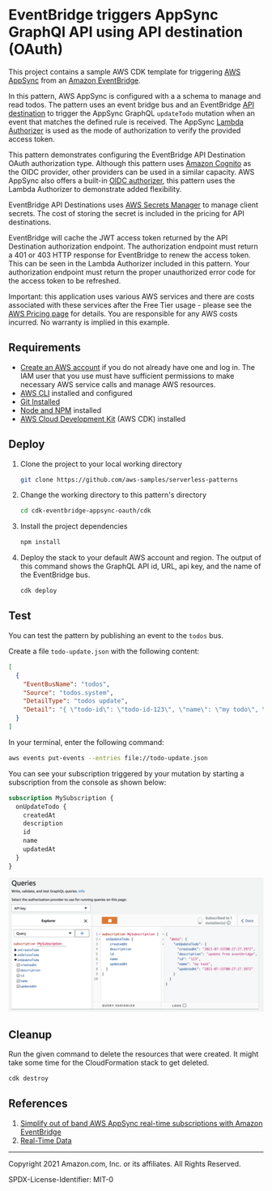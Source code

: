 # EventBridge triggers AppSync GraphQl API using API destination (OAuth)

This project contains a sample AWS CDK template for triggering [AWS AppSync](https://aws.amazon.com/appsync/) from an [Amazon EventBridge](https://aws.amazon.com/eventbridge/).

In this pattern, AWS AppSync is configured with a a schema to manage and read todos. The pattern uses an event bridge bus and an EventBridge [API destination](https://docs.aws.amazon.com/eventbridge/latest/userguide/eb-api-destinations.html) to trigger the AppSync GraphQL `updateTodo` mutation when an event that matches the defined rule is received. The AppSync [Lambda Authorizer](https://docs.aws.amazon.com/appsync/latest/devguide/security-authz.html#aws-lambda-authorization) is used as the mode of authorization to verify the provided access token.

This pattern demonstrates configuring the EventBridge API Destination OAuth authorization type. Although this pattern uses [Amazon Cognito](https://aws.amazon.com/cognito/) as the OIDC provider, other providers can be used in a similar capacity. AWS AppSync also offers a built-in [OIDC authorizer](https://docs.aws.amazon.com/appsync/latest/devguide/security-authz.html#openid-connect-authorization), this pattern uses the Lambda Authorizer to demonstrate added flexibility.

EventBridge API Destinations uses [AWS Secrets Manager](https://aws.amazon.com/secrets-manager/) to manage client secrets. The cost of storing the secret is included in the pricing for API destinations.

EventBridge will cache the JWT access token returned by the API Destination authorization endpoint. The authorization endpoint must return a 401 or 403 HTTP response for EventBridge to renew the access token. This can be seen in the Lambda Authorizer included in this pattern. Your authorization endpoint must return the proper unauthorized error code for the access token to be refreshed.

Important: this application uses various AWS services and there are costs associated with these services after the Free Tier usage - please see the [AWS Pricing page](https://aws.amazon.com/pricing/) for details. You are responsible for any AWS costs incurred. No warranty is implied in this example.

## Requirements

* [Create an AWS account](https://portal.aws.amazon.com/gp/aws/developer/registration/index.html) if you do not already have one and log in. The IAM user that you use must have sufficient permissions to make necessary AWS service calls and manage AWS resources.
* [AWS CLI](https://docs.aws.amazon.com/cli/latest/userguide/install-cliv2.html) installed and configured
* [Git Installed](https://git-scm.com/book/en/v2/Getting-Started-Installing-Git)
* [Node and NPM](https://nodejs.org/en/download/) installed
* [AWS Cloud Development Kit](https://docs.aws.amazon.com/cdk/latest/guide/cli.html) (AWS CDK) installed

## Deploy

1. Clone the project to your local working directory

   ```sh
   git clone https://github.com/aws-samples/serverless-patterns
   ```

2. Change the working directory to this pattern's directory

   ```sh
   cd cdk-eventbridge-appsync-oauth/cdk
   ```

3. Install the project dependencies

   ```sh
   npm install
   ```

4. Deploy the stack to your default AWS account and region. The output of this command shows the GraphQL API id, URL, api key, and the name of the EventBridge bus.

   ```sh
   cdk deploy
   ```

## Test

You can test the pattern by publishing an event to the `todos` bus.

Create a file `todo-update.json` with the following content:

```json
[
  {
    "EventBusName": "todos",
    "Source": "todos.system",
    "DetailType": "todos update",
    "Detail": "{ \"todo-id\": \"todo-id-123\", \"name\": \"my todo\", \"description\": \"update from event-bridge\" }"
  }
]
```

In your terminal, enter the following command:

```sh
aws events put-events --entries file://todo-update.json
```

You can see your subscription triggered by your mutation by starting a subscription from the console as shown below:

```graphql
subscription MySubscription {
  onUpdateTodo {
    createdAt
    description
    id
    name
    updatedAt
  }
}
```

![Listen for subscriptions in the console console](console.png)

## Cleanup

Run the given command to delete the resources that were created. It might take some time for the CloudFormation stack to get deleted.

```sh
cdk destroy
```

## References

1. [Simplify out of band AWS AppSync real-time subscriptions with Amazon EventBridge](https://aws.amazon.com/blogs/mobile/appsync-eventbridge/)
2. [Real-Time Data](https://docs.aws.amazon.com/appsync/latest/devguide/aws-appsync-real-time-data.html)

----
Copyright 2021 Amazon.com, Inc. or its affiliates. All Rights Reserved.

SPDX-License-Identifier: MIT-0

